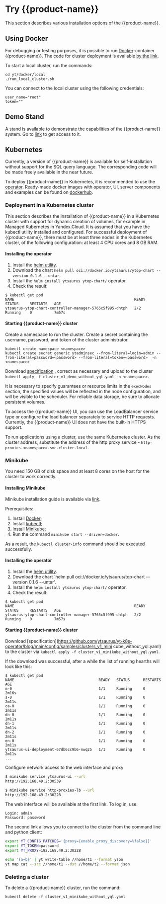 # Try {{product-name}}

This section describes various installation options of the {{product-name}}.

## Using Docker

For debugging or testing purposes, it is possible to run [Docker](https://docs.docker.com/get-docker/)-container {{product-name}}.
The code for cluster deployment is available [by the link](https://github.com/ytsaurus/ytsaurus/tree/main/yt/docker/local).

To start a local cluster, run the commands:
```
cd yt/docker/local
./run_local_cluster.sh
```

You can connect to the local cluster using the following credentials:
```
user_name="root"
token=""
```

## Demo Stand

A stand is available to demonstrate the capabilities of the {{product-name}} system.
Go to [link](https://ytsaurus.tech/#demo ) to get access to it.

## Kubernetes

Currently, a version of {{product-name}} is available for self-installation without support for the SQL query language. The corresponding code will be made freely available in the near future.

To deploy {{product-name}} in Kubernetes, it is recommended to use the [operator](https://github.com/ytsaurus/yt-k8s-operator). Ready-made docker images with operator, UI, server components and examples can be found on [dockerhub](https://hub.docker.com/u/ytsaurus).

### Deployment in a Kubernetes cluster

This section describes the installation of {{product-name}} in a Kubernetes cluster with support for dynamic creation of volumes, for example in Managed Kubernetes in Yandex.Cloud. It is assumed that you have the kubectl utility installed and configured. For successful deployment of {{product-name}}, there must be at least three nodes in the Kubernetes cluster, of the following configuration: at least 4 CPU cores and 8 GB RAM.

#### Installing the operator

1. Install the [helm utility](https://helm.sh/docs/intro/install/).
2. Download the chart `helm pull oci://docker.io/ytsaurus/ytop-chart --version 0.1.6 --untar`.
3. Install the `helm install ytsaurus ytop-chart/` operator.
4. Check the result:

```
$ kubectl get pod
NAME                                                      READY   STATUS     RESTARTS   AGE
ytsaurus-ytop-chart-controller-manager-5765c5f995-dntph   2/2     Running    0          7m57s
```

#### Starting {{product-name}} cluster

Create a namespace to run the cluster. Create a secret containing the username, password, and token of the cluster administrator.
```
kubectl create namespace <namespace>
kubectl create secret generic ytadminsec --from-literal=login=admin --from-literal=password=<password> --from-literal=token=<password>  -n <namespace>
```

Download [specification](https://github.com/ytsaurus/yt-k8s-operator/blob/main/config/samples/cluster_v1_demo_without_yql.yaml) , correct as necessary and upload to the cluster `kubectl apply -f cluster_v1_demo_without_yql.yaml -n <namespace>`.

It is necessary to specify guarantees or resource limits in the `execNodes` section, the specified values will be reflected in the node configuration, and will be visible to the scheduler. For reliable data storage, be sure to allocate persistent volumes.

To access the {{product-name}} UI, you can use the LoadBalancer service type or configure the load balancer separately to service HTTP requests. Currently, the {{product-name}} UI does not have the built-in HTTPS support.

To run applications using a cluster, use the same Kubernetes cluster. As the cluster address, substitute the address of the http proxy service - `http-proxies.<namespace>.svc.cluster.local`.

### Minikube

You need 150 GB of disk space and at least 8 cores on the host for the cluster to work correctly.

#### Installing Minikube

Minikube installation guide is available via [link](https://kubernetes.io/ru/docs/tasks/tools/install-minikube/).

Prerequisites:
1. Install [Docker](https://docs.docker.com/engine/install/);
2. Install [kubectl](https://kubernetes.io/ru/docs/tasks/tools/install-kubectl/#установка-kubectl-в-linux);
3. Install [Minikube](https://kubernetes.io/ru/docs/tasks/tools/install-minikube/);
4. Run the command `minikube start --driver=docker`.

As a result, the `kubectl cluster-info` command should be executed successfully.

#### Installing the operator

1. Install the [helm utility](https://help.sh/docs/intro/install/).
2. Download the chart `helm pull oci://docker.io/ytsaurus/top-chart --version 0.1.6 --untar'.
3. Install the `helm install ytsaurus ytop-chart/` operator.
4. Check the result:

```
$ kubectl get pod
NAME                                                      READY   STATUS     RESTARTS   AGE
ytsaurus-ytop-chart-controller-manager-5765c5f995-dntph   2/2     Running    0          7m57s
```

#### Starting {{product-name}} cluster

Download [specification](https://github.com/ytsaurus/yt-k8s-operator/blog/main/config/samples/clusters_v1_mini cube_without_yql.yaml) to the cluster via `kubectl apply -f cluster_v1_minikube_without_yql.yaml`.

If the download was successful, after a while the list of running hearths will look like this:

```
$ kubectl get pod
NAME                                      READY   STATUS      RESTARTS   AGE
m-0                                       1/1     Running     0          2m16s
s-0                                       1/1     Running     0          2m11s
ca-0                                      1/1     Running     0          2m11s
dn-0                                      1/1     Running     0          2m11s
dn-1                                      1/1     Running     0          2m11s
dn-2                                      1/1     Running     0          2m11s
en-0                                      1/1     Running     0          2m11s
ytsaurus-ui-deployment-67db6cc9b6-nwq25   1/1     Running     0          2m11s
...
```

Configure network access to the web interface and proxy
```bash
$ minikube service ytsaurus-ui --url
http://192.168.49.2:30539

$ minikube service http-proxies-lb --url
http://192.168.49.2:30228
```

The web interface will be available at the first link. To log in, use:
```
Login: admin
Password: password
```

The second link allows you to connect to the cluster from the command line and python client:
```bash
export YT_CONFIG_PATCHES='{proxy={enable_proxy_discovery=%false}}' 
export YT_TOKEN=password
export YT_PROXY=192.168.49.2:30228

echo '{a=b}' | yt write-table //home/t1 --format yson
yt map cat --src //home/t1 --dst //home/t2 --format json 
```

### Deleting a cluster

To delete a {{product-name}} cluster, run the command:
```
kubectl delete -f cluster_v1_minikube_without_yql.yaml
```

